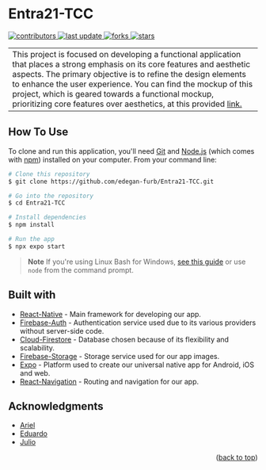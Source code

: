 # Entra21-TCC
  <p>
  <a href="https://github.com/edegan-furb/Entra21-TCC/graphs/contributors">
    <img src="https://img.shields.io/github/contributors/edegan-furb/Entra21-TCC" alt="contributors" />
  </a>
  <a href="">
    <img src="https://img.shields.io/github/last-commit/edegan-furb/Entra21-TCC" alt="last update" />
  </a>
  <a href="https://github.com/edegan-furb/Entra21-TCC/network/members">
    <img src="https://img.shields.io/github/forks/edegan-furb/Entra21-TCC" alt="forks" />
  </a>
  <a href="https://github.com/edegan-furb/Entra21-TCC/stargazers">
    <img src="https://img.shields.io/github/stars/edegan-furb/Entra21-TCC" alt="stars" />
  </a>
</p>
<table>
<tr>
<td>
  <a>
This project is focused on developing a functional application that places a strong emphasis on its core features and aesthetic aspects. The primary objective is to refine the design elements to enhance the user experience. You can find the mockup of this project, which is geared towards a functional mockup, prioritizing core features over aesthetics, at this provided  <a href="https://github.com/edegan-furb/Entra21-Mockup"> link. </a>
  </a>
</td>
</tr>
</table>

## How To Use

To clone and run this application, you'll need [Git](https://git-scm.com) and [Node.js](https://nodejs.org/en/download/) (which comes with [npm](http://npmjs.com)) installed on your computer. From your command line:

```bash
# Clone this repository
$ git clone https://github.com/edegan-furb/Entra21-TCC.git

# Go into the repository
$ cd Entra21-TCC

# Install dependencies
$ npm install

# Run the app
$ npx expo start 
```

> **Note**
> If you're using Linux Bash for Windows, [see this guide](https://www.howtogeek.com/261575/how-to-run-graphical-linux-desktop-applications-from-windows-10s-bash-shell/) or use `node` from the command prompt.

## Built with 

- [React-Native](https://reactnative.dev/) - Main framework for developing our app.
- [Firebase-Auth](https://firebase.google.com/docs/auth) - Authentication service used due to its various providers without server-side code.
- [Cloud-Firestore](https://firebase.google.com/docs/firestore) - Database chosen because of its flexibility and scalability.
- [Firebase-Storage](https://firebase.google.com/docs/storage) - Storage service used for our app images.
- [Expo](https://expo.dev/) - Platform used to create our universal native app for Android, iOS and web.
- [React-Navigation](https://reactnavigation.org) - Routing and navigation for our app.

## Acknowledgments

* [Ariel](https://github.com/Ariel-Alejandr0)
* [Eduardo](https://github.com/edegan-furb)
* [Julio](https://github.com/jcvanz)

<p align="right">(<a href="#readme-top">back to top</a>)</p>
